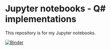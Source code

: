 # Jupyter notebooks - Q\# implementations

This repository is for my Jupyter notebooks.

[![Binder](https://mybinder.org/badge_logo.svg)](https://mybinder.org/v2/gh/themathqueen/notebooks/HEAD)
